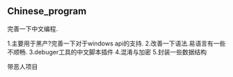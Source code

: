 ## Chinese_program
完善一下中文编程.

1.主要用于黑产?完善一下对于windows api的支持.
2.改善一下语法.易语言有一些不顺畅.
3.debuger工具的中文脚本插件
4.混淆与加密
5.封装一些数据结构


带恶人项目
